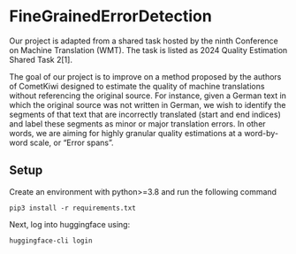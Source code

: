 # FineGrainedErrorDetection

Our project is adapted from a shared task hosted by the ninth Conference on Machine Translation (WMT). The task is listed as 2024 Quality Estimation Shared Task 2[1]. 

The goal of our project is to improve on a method proposed by the authors of CometKiwi designed to estimate the quality of machine translations without referencing the original source. For instance, given a German text in which the original source was not written in German, we wish to identify the segments of that text that are incorrectly translated (start and end indices) and label these segments as minor or major translation errors. In other words, we are aiming for highly granular quality estimations at a word-by-word scale, or “Error spans”.

## Setup
Create an environment with python>=3.8 and run the following command

`pip3 install -r requirements.txt`

Next, log into huggingface using:

`huggingface-cli login`